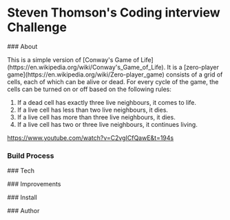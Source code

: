 # Steven Thomson's Coding interview Challenge
<dl></dl>
### About
<dl></dl>
This is a simple version of [Conway's Game of Life](https://en.wikipedia.org/wiki/Conway's_Game_of_Life). It is a [zero-player game](https://en.wikipedia.org/wiki/Zero-player_game) consists of a grid of cells, each of which can be alive or dead. For every cycle of the game, the cells can be turned on or off based on the following rules:


   1. If a dead cell has exactly three live neighbours, it comes to life.
   2. If a live cell has less than two live neighbours, it dies.
   3. If a live cell has more than three live neighbours, it dies.
   4. If a live cell has two or three live neighbours, it continues living.



https://www.youtube.com/watch?v=C2vgICfQawE&t=194s
### Build Process
<dl></dl>
### Tech
<dl></dl>
### Improvements
<dl></dl>
### Install
<dl></dl>
### Author
<dl></dl>

